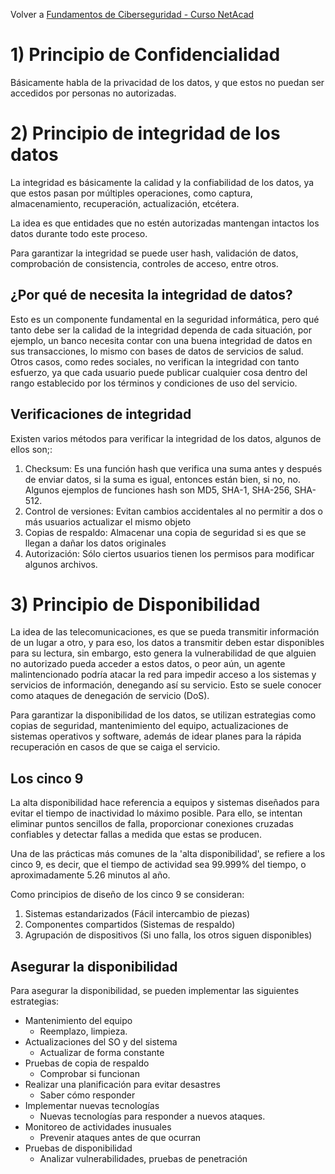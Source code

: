 Volver a [Fundamentos de Ciberseguridad - Curso NetAcad](../Fundamentos%20de%20Ciberseguridad%20-%20Curso%20NetAcad.md)
# 1) Principio de Confidencialidad

Básicamente habla de la privacidad de los datos, y que estos no puedan ser accedidos por personas no autorizadas.

# 2) Principio de integridad de los datos

La integridad es básicamente la calidad y la confiabilidad de los datos, ya que estos pasan por múltiples operaciones, como captura, almacenamiento, recuperación, actualización, etcétera. 

La idea es que entidades que no estén autorizadas mantengan intactos los datos durante todo este proceso.

Para garantizar la integridad se puede user hash, validación de datos, comprobación de consistencia, controles de acceso, entre otros.

## ¿Por qué de necesita la integridad de datos?

Esto es un componente fundamental en la seguridad informática, pero qué tanto debe ser la calidad de la integridad dependa de cada situación, por ejemplo, un banco necesita contar con una buena integridad de datos en sus transacciones, lo mismo con bases de datos de servicios de salud. Otros casos, como redes sociales, no verifican la integridad con tanto esfuerzo, ya que cada usuario puede publicar cualquier cosa dentro del rango establecido por los términos y condiciones de uso del servicio.

## Verificaciones de integridad

Existen varios métodos para verificar la integridad de los datos, algunos de ellos son;:
1. Checksum: Es una función hash que verifica una suma antes y después de enviar datos, si la suma es igual, entonces están bien, si no, no. 
   Algunos ejemplos de funciones hash son MD5, SHA-1, SHA-256, SHA-512.
2. Control de versiones: Evitan cambios accidentales al no permitir a dos o más usuarios actualizar el mismo objeto
3. Copias de respaldo: Almacenar una copia de seguridad si es que se llegan a dañar los datos originales
4. Autorización: Sólo ciertos usuarios tienen los permisos para modificar algunos archivos.

# 3) Principio de Disponibilidad

La idea de las telecomunicaciones, es que se pueda transmitir información de un lugar a otro, y para eso, los datos a transmitir deben estar disponibles para su lectura, sin embargo, esto genera la vulnerabilidad de que alguien no autorizado pueda acceder a estos datos, o peor aún, un agente malintencionado podría atacar la red para impedir acceso a los sistemas y servicios de información, denegando así su servicio. Esto se suele conocer como ataques de denegación de servicio (DoS).

Para garantizar la disponibilidad de los datos, se utilizan estrategias como copias de seguridad, mantenimiento del equipo, actualizaciones de sistemas operativos y software, además de idear planes para la rápida recuperación en casos de que se caiga el servicio.

## Los cinco 9

La alta disponibilidad hace referencia a equipos y sistemas diseñados para evitar el tiempo de inactividad lo máximo posible. Para ello, se intentan eliminar puntos sencillos de falla, proporcionar conexiones cruzadas confiables y detectar fallas a medida que estas se producen.

Una de las prácticas más comunes de la 'alta disponibilidad', se refiere a los cinco 9, es decir, que el tiempo de actividad sea 99.999% del tiempo, o aproximadamente 5.26 minutos al año.

Como principios de diseño de los cinco 9 se consideran: 
1.  Sistemas estandarizados (Fácil intercambio de piezas)
2.  Componentes compartidos (Sistemas de respaldo)
3.  Agrupación de dispositivos (Si uno falla, los otros siguen disponibles)

## Asegurar la disponibilidad

Para asegurar la disponibilidad, se pueden implementar las siguientes estrategias:
- Mantenimiento del equipo
	- Reemplazo, limpieza.
- Actualizaciones del SO y del sistema
	- Actualizar de forma constante
- Pruebas de copia de respaldo
	- Comprobar si funcionan
- Realizar una planificación para evitar desastres
	- Saber cómo responder
- Implementar nuevas tecnologías
	- Nuevas tecnologías para responder a nuevos ataques.
- Monitoreo de actividades inusuales
	- Prevenir ataques antes de que ocurran
- Pruebas de disponibilidad
	- Analizar vulnerabilidades, pruebas de penetración
